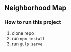 ## Neighborhood Map
### How to run this project
1. clone repo
1. run `npm install`
1. run `gulp serve`

